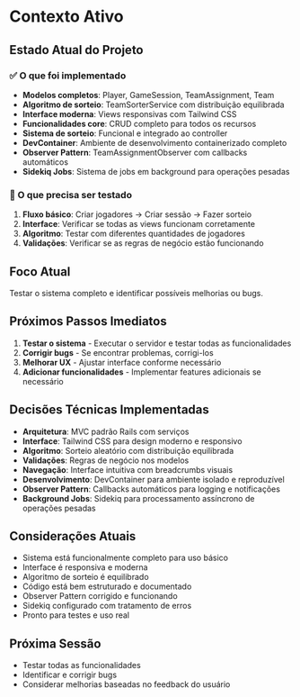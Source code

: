 # Contexto Ativo

## Estado Atual do Projeto

### ✅ O que foi implementado
- **Modelos completos**: Player, GameSession, TeamAssignment, Team
- **Algoritmo de sorteio**: TeamSorterService com distribuição equilibrada
- **Interface moderna**: Views responsivas com Tailwind CSS
- **Funcionalidades core**: CRUD completo para todos os recursos
- **Sistema de sorteio**: Funcional e integrado ao controller
- **DevContainer**: Ambiente de desenvolvimento containerizado completo
- **Observer Pattern**: TeamAssignmentObserver com callbacks automáticos
- **Sidekiq Jobs**: Sistema de jobs em background para operações pesadas

### 🔄 O que precisa ser testado
1. **Fluxo básico**: Criar jogadores → Criar sessão → Fazer sorteio
2. **Interface**: Verificar se todas as views funcionam corretamente
3. **Algoritmo**: Testar com diferentes quantidades de jogadores
4. **Validações**: Verificar se as regras de negócio estão funcionando

## Foco Atual
Testar o sistema completo e identificar possíveis melhorias ou bugs.

## Próximos Passos Imediatos
1. **Testar o sistema** - Executar o servidor e testar todas as funcionalidades
2. **Corrigir bugs** - Se encontrar problemas, corrigi-los
3. **Melhorar UX** - Ajustar interface conforme necessário
4. **Adicionar funcionalidades** - Implementar features adicionais se necessário

## Decisões Técnicas Implementadas
- **Arquitetura**: MVC padrão Rails com serviços
- **Interface**: Tailwind CSS para design moderno e responsivo
- **Algoritmo**: Sorteio aleatório com distribuição equilibrada
- **Validações**: Regras de negócio nos modelos
- **Navegação**: Interface intuitiva com breadcrumbs visuais
- **Desenvolvimento**: DevContainer para ambiente isolado e reproduzível
- **Observer Pattern**: Callbacks automáticos para logging e notificações
- **Background Jobs**: Sidekiq para processamento assíncrono de operações pesadas

## Considerações Atuais
- Sistema está funcionalmente completo para uso básico
- Interface é responsiva e moderna
- Algoritmo de sorteio é equilibrado
- Código está bem estruturado e documentado
- Observer Pattern corrigido e funcionando
- Sidekiq configurado com tratamento de erros
- Pronto para testes e uso real

## Próxima Sessão
- Testar todas as funcionalidades
- Identificar e corrigir bugs
- Considerar melhorias baseadas no feedback do usuário 